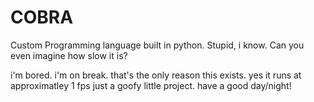 # COBRA
Custom Programming language built in python. Stupid, i know. Can you even imagine how slow it is?

i'm bored.
i'm on break.
that's the only reason this exists.
yes it runs at approximatley 1 fps
just a goofy little project.
have a good day/night!
